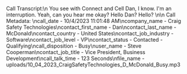 Call Transcript:\n You see with Connect and Cell Dan, I know. I'm an interruption. Yeah, can you hear me okay? Hello Dan? Hello? \n\n Call Metadata: \ncall_date - 10/4/2023 11:01:48 AM\ncompany_name - Craig Safety Technologies\ncontact_first_name - Dan\ncontact_last_name - McDonald\ncontact_country - United States\ncontact_job_industry - Software\ncontact_job_level - VP\ncontact_status - Contacted - Qualifying\ncall_disposition - Busy\nuser_name - Steve Cooperman\ncontact_job_title - Vice President, Business Development\ncall_talk_time - 123 Seconds\nfile_name - uploads/10_04_2023_CraigSafetyTechnologies_D_McDonald_Busy.mp3
